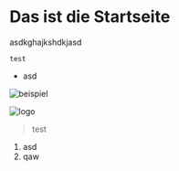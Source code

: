 # Das ist die Startseite
asdkghajkshdkjasd

```
test
```
- asd

![beispiel](background.jpg)

![logo](logo.png)

>test

1. asd
2. qaw
